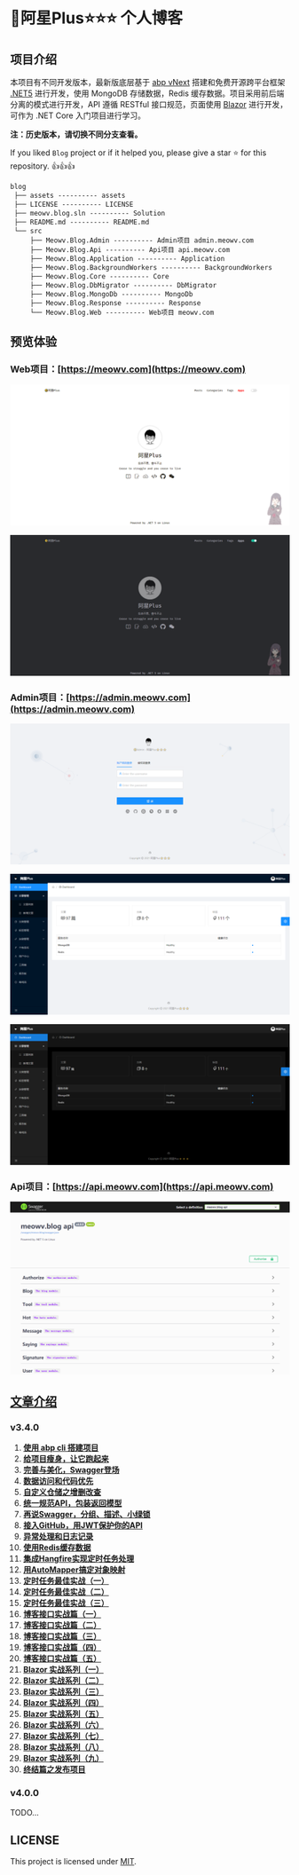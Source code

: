 # 🤣阿星Plus⭐⭐⭐ 个人博客

## 项目介绍

本项目有不同开发版本，最新版底层基于 [abp vNext](http://abp.io) 搭建和免费开源跨平台框架 [.NET5](https://dot.net) 进行开发，使用 MongoDB 存储数据，Redis 缓存数据。项目采用前后端分离的模式进行开发，API 遵循 RESTful 接口规范，页面使用 [Blazor](http://blazor.net) 进行开发，可作为 .NET Core 入门项目进行学习。

**注：历史版本，请切换不同分支查看。**

If you liked `Blog` project or if it helped you, please give a star ⭐️ for this repository. 👍👍👍

```tree
blog
 ├── assets ---------- assets
 ├── LICENSE ---------- LICENSE
 ├── meowv.blog.sln ---------- Solution
 ├── README.md ---------- README.md
 └── src
     ├── Meowv.Blog.Admin ---------- Admin项目 admin.meowv.com
     ├── Meowv.Blog.Api ---------- Api项目 api.meowv.com
     ├── Meowv.Blog.Application ---------- Application
     ├── Meowv.Blog.BackgroundWorkers ---------- BackgroundWorkers
     ├── Meowv.Blog.Core ---------- Core
     ├── Meowv.Blog.DbMigrator ---------- DbMigrator
     ├── Meowv.Blog.MongoDb ---------- MongoDb
     ├── Meowv.Blog.Response ---------- Response
     └── Meowv.Blog.Web ---------- Web项目 meowv.com
```

## 预览体验

### Web项目：[https://meowv.com](https://meowv.com)

![web_light](assets/web_light.png)

![web_dark](assets/web_dark.png)

### Admin项目：[https://admin.meowv.com](https://admin.meowv.com)

![admin_login](assets/admin_login.png)

![admin_light](assets/admin_light.png)

![admin_dark](assets/admin_dark.png)

### Api项目：[https://api.meowv.com](https://api.meowv.com)

![api](assets/api.png)

## [文章介绍](https://docs.meowv.com/aspnetcore/abp-blog/)

### v3.4.0

1. **[使用 abp cli 搭建项目](https://mp.weixin.qq.com/s/3Sc4Z2xkLdQNErvXf92B9A)**
2. **[给项目瘦身，让它跑起来](https://mp.weixin.qq.com/s/oc96GG2sxz0J_vT6sReojQ)**
3. **[完善与美化，Swagger登场](https://mp.weixin.qq.com/s/usz1BRYzBO2tT_z9MaonPg)**
4. **[数据访问和代码优先](https://mp.weixin.qq.com/s/OHBW24PSNIeOARnHlbWBNQ)**
5. **[自定义仓储之增删改查](https://mp.weixin.qq.com/s/ObgAtdWe3-nZw6hWC5dhyg)**
6. **[统一规范API，包装返回模型](https://mp.weixin.qq.com/s/uVsFiKjbiHX5lKAhuZ2E9g)**
7. **[再说Swagger，分组、描述、小绿锁](https://mp.weixin.qq.com/s/cNB469s18plbCLbHxL1QUA)**
8. **[接入GitHub，用JWT保护你的API](https://mp.weixin.qq.com/s/ZOX9D4ncqqeXxipYapTeBA)**
9. **[异常处理和日志记录](https://mp.weixin.qq.com/s/segjYoh1rMI372PKi-ap6w)**
10. **[使用Redis缓存数据](https://mp.weixin.qq.com/s/fTqDnwVUgqKnwz21AsETGA)**
11. **[集成Hangfire实现定时任务处理](https://mp.weixin.qq.com/s/wRITvM72JveP7ozx2tDL4A)**
12. **[用AutoMapper搞定对象映射](https://mp.weixin.qq.com/s/VO0qKlOg90kb27XGcpGjqw)**
13. **[定时任务最佳实战（一）](https://mp.weixin.qq.com/s/DkGuy4jJ629ARh5gMq5I_Q)**
14. **[定时任务最佳实战（二）](https://mp.weixin.qq.com/s/vGg14QchfUjNcNuOBfw7Tg)**
15. **[定时任务最佳实战（三）](https://mp.weixin.qq.com/s/rFvsLuqZtdUnkqxRhN29rw)**
16. **[博客接口实战篇（一）](https://mp.weixin.qq.com/s/5tTMKfZvXvi1Z7NJ3yZdvg)**
17. **[博客接口实战篇（二）](https://mp.weixin.qq.com/s/2nmw2td01cEhqBCc32FUYw)**
18. **[博客接口实战篇（三）](https://mp.weixin.qq.com/s/B0AwLunJ6xSqJzXwE_qJSg)**
19. **[博客接口实战篇（四）](https://mp.weixin.qq.com/s/3V7Q-RvaxEiopXR73YpG5Q)**
20. **[博客接口实战篇（五）](https://mp.weixin.qq.com/s/B3jvHCtKotmmlcAKYxL9Lw)**
21. **[Blazor 实战系列（一）](https://mp.weixin.qq.com/s/gtnZ74ItGmocpxDcOVswng)**
22. **[Blazor 实战系列（二）](https://mp.weixin.qq.com/s/RVX94RPnEteHouz_0BDayw)**
23. **[Blazor 实战系列（三）](https://mp.weixin.qq.com/s/9pC456tnmjJNMS55aEe9Qg)**
24. **[Blazor 实战系列（四）](https://mp.weixin.qq.com/s/Y0zGpc4L2eAvUd0ba6Hbkg)**
25. **[Blazor 实战系列（五）](https://mp.weixin.qq.com/s/dj4ubCqqjCWRc6mXPsgqBw)**
26. **[Blazor 实战系列（六）](https://mp.weixin.qq.com/s/-W3JQHOxYLYxAb13ZSVhnQ)**
27. **[Blazor 实战系列（七）](https://mp.weixin.qq.com/s/q1BHEk8TNRRczBGRGecBPw)**
28. **[Blazor 实战系列（八）](https://mp.weixin.qq.com/s/ZCYJa3f3HYPclM6bpmynNA)**
29. **[Blazor 实战系列（九）](https://mp.weixin.qq.com/s/0-mMmkr3HelmoJUWN7R7JA)**
30. **[终结篇之发布项目](https://mp.weixin.qq.com/s/Lf543XOxSIGYdOGM8Zt4Lw)**

### v4.0.0

TODO...

## LICENSE

This project is licensed under [MIT](LICENSE).
